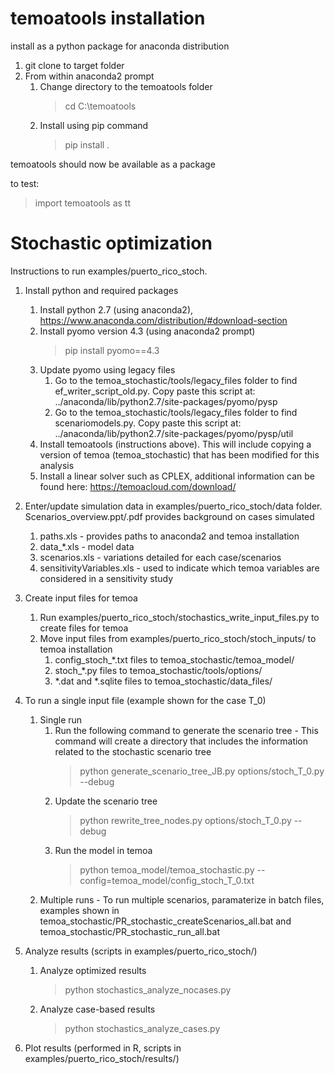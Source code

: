 # temoatools installation

install as a python package for anaconda distribution

1) git clone to target folder
2) From within anaconda2 prompt
    1) Change directory to the temoatools folder
        >cd C:\\temoatools
    2) Install using pip command
        >pip install .

temoatools should now be available as a package

to test:
> import temoatools as tt

# Stochastic optimization
Instructions to run examples/puerto_rico_stoch.

1) Install python and required packages
    1) Install python 2.7 (using anaconda2), https://www.anaconda.com/distribution/#download-section
    2) Install pyomo version 4.3 (using anaconda2 prompt)
        >pip install pyomo==4.3
    3) Update pyomo using legacy files
        1) Go to the temoa_stochastic/tools/legacy_files folder to find ef_writer_script_old.py. 
        Copy paste this script at: ../anaconda/lib/python2.7/site-packages/pyomo/pysp
        2) Go to the temoa_stochastic/tools/legacy_files folder to find scenariomodels.py.
        Copy paste this script at: ../anaconda/lib/python2.7/site-packages/pyomo/pysp/util 
    4) Install temoatools (instructions above). This will include copying a version of temoa (temoa_stochastic) that has been modified for this analysis
    5) Install a linear solver such as CPLEX, additional information can be found here: https://temoacloud.com/download/

2) Enter/update simulation data in examples/puerto_rico_stoch/data folder. Scenarios_overview.ppt/.pdf provides background on cases simulated
    1) paths.xls - provides paths to anaconda2 and temoa installation
    2) data_*.xls - model data
    2) scenarios.xls - variations detailed for each case/scenarios
    3) sensitivityVariables.xls - used to indicate which temoa variables are considered in a sensitivity study

3) Create input files for temoa
    1) Run examples/puerto_rico_stoch/stochastics_write_input_files.py to create files for temoa
    2) Move input files from examples/puerto_rico_stoch/stoch_inputs/ to temoa installation
        1) config_stoch_*.txt files to temoa_stochastic/temoa_model/
        2) stoch_*.py files to temoa_stochastic/tools/options/
        3) *.dat and *.sqlite files to temoa_stochastic/data_files/

4) To run a single input file (example shown for the case T_0)
    1) Single run
        1) Run the following command to generate the scenario tree - This command will create a directory that includes the information related to the stochastic scenario tree
            >python generate_scenario_tree_JB.py options/stoch_T_0.py --debug
        2) Update the scenario tree
            > python rewrite_tree_nodes.py options/stoch_T_0.py --debug
        3) Run the model in temoa
            > python temoa_model/temoa_stochastic.py --config=temoa_model/config_stoch_T_0.txt
    2) Multiple runs - To run multiple scenarios, paramaterize in batch files, examples shown in temoa_stochastic/PR_stochastic_createScenarios_all.bat and temoa_stochastic/PR_stochastic_run_all.bat

5) Analyze results (scripts in examples/puerto_rico_stoch/)
    1) Analyze optimized results
        > python stochastics_analyze_nocases.py
    2) Analyze case-based results
        > python stochastics_analyze_cases.py

6) Plot results (performed in R, scripts in examples/puerto_rico_stoch/results/)
                                                                                                                                                                                                                                                                                                                   